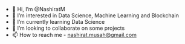 - 👋 Hi, I’m @NashiratM
- 👀 I’m interested in Data Science, Machine Learning and Blockchain
- 🌱 I’m currently learning Data Science
- 💞️ I’m looking to collaborate on some projects
- 📫 How to reach me - nashirat.musah@gmail.com

<!---
NashiratM/NashiratM is a ✨ special ✨ repository because its `README.md` (this file) appears on your GitHub profile.
You can click the Preview link to take a look at your changes.
--->
